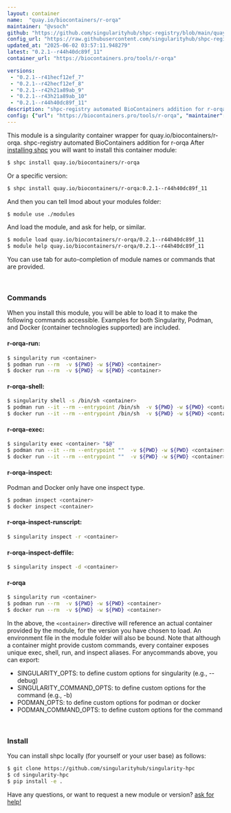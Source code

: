 ```yaml
---
layout: container
name:  "quay.io/biocontainers/r-orqa"
maintainer: "@vsoch"
github: "https://github.com/singularityhub/shpc-registry/blob/main/quay.io/biocontainers/r-orqa/container.yaml"
config_url: "https://raw.githubusercontent.com/singularityhub/shpc-registry/main/quay.io/biocontainers/r-orqa/container.yaml"
updated_at: "2025-06-02 03:57:11.948279"
latest: "0.2.1--r44h40dc89f_11"
container_url: "https://biocontainers.pro/tools/r-orqa"

versions:
 - "0.2.1--r41hecf12ef_7"
 - "0.2.1--r42hecf12ef_8"
 - "0.2.1--r42h21a89ab_9"
 - "0.2.1--r43h21a89ab_10"
 - "0.2.1--r44h40dc89f_11"
description: "shpc-registry automated BioContainers addition for r-orqa"
config: {"url": "https://biocontainers.pro/tools/r-orqa", "maintainer": "@vsoch", "description": "shpc-registry automated BioContainers addition for r-orqa", "latest": {"0.2.1--r44h40dc89f_11": "sha256:a9ee8b22fd963570db0ad0e14eaa94c49a1b434e8b5f1c526610446df76d579e"}, "tags": {"0.2.1--r41hecf12ef_7": "sha256:7a5479ea1c982cdbe57c58dab2235bfa7aa038f32e08a6ff1621aacfc0e57fbc", "0.2.1--r42hecf12ef_8": "sha256:6694ffb52109816c4f604690d8fcbb71163d49dbc7bd619bc9f090d7f2b879dd", "0.2.1--r42h21a89ab_9": "sha256:1130bc6c0649d6b8ab560d6291607acf332f87775e5d29bf8ab16414cc1df2ae", "0.2.1--r43h21a89ab_10": "sha256:c8f90f3cd00f68cc1220c2325029284c4478386bee081e6e4e0c591596ddb12a", "0.2.1--r44h40dc89f_11": "sha256:a9ee8b22fd963570db0ad0e14eaa94c49a1b434e8b5f1c526610446df76d579e"}, "docker": "quay.io/biocontainers/r-orqa"}
---
```


This module is a singularity container wrapper for quay.io/biocontainers/r-orqa.
shpc-registry automated BioContainers addition for r-orqa
After [installing shpc](#install) you will want to install this container module:


```bash
$ shpc install quay.io/biocontainers/r-orqa
```

Or a specific version:

```bash
$ shpc install quay.io/biocontainers/r-orqa:0.2.1--r44h40dc89f_11
```

And then you can tell lmod about your modules folder:

```bash
$ module use ./modules
```

And load the module, and ask for help, or similar.

```bash
$ module load quay.io/biocontainers/r-orqa/0.2.1--r44h40dc89f_11
$ module help quay.io/biocontainers/r-orqa/0.2.1--r44h40dc89f_11
```

You can use tab for auto-completion of module names or commands that are provided.

<br>

### Commands

When you install this module, you will be able to load it to make the following commands accessible.
Examples for both Singularity, Podman, and Docker (container technologies supported) are included.

#### r-orqa-run:

```bash
$ singularity run <container>
$ podman run --rm  -v ${PWD} -w ${PWD} <container>
$ docker run --rm  -v ${PWD} -w ${PWD} <container>
```

#### r-orqa-shell:

```bash
$ singularity shell -s /bin/sh <container>
$ podman run --it --rm --entrypoint /bin/sh  -v ${PWD} -w ${PWD} <container>
$ docker run --it --rm --entrypoint /bin/sh  -v ${PWD} -w ${PWD} <container>
```

#### r-orqa-exec:

```bash
$ singularity exec <container> "$@"
$ podman run --it --rm --entrypoint ""  -v ${PWD} -w ${PWD} <container> "$@"
$ docker run --it --rm --entrypoint ""  -v ${PWD} -w ${PWD} <container> "$@"
```

#### r-orqa-inspect:

Podman and Docker only have one inspect type.

```bash
$ podman inspect <container>
$ docker inspect <container>
```

#### r-orqa-inspect-runscript:

```bash
$ singularity inspect -r <container>
```

#### r-orqa-inspect-deffile:

```bash
$ singularity inspect -d <container>
```



#### r-orqa

```bash
$ singularity run <container>
$ podman run --rm  -v ${PWD} -w ${PWD} <container>
$ docker run --rm  -v ${PWD} -w ${PWD} <container>
```


In the above, the `<container>` directive will reference an actual container provided
by the module, for the version you have chosen to load. An environment file in the
module folder will also be bound. Note that although a container
might provide custom commands, every container exposes unique exec, shell, run, and
inspect aliases. For anycommands above, you can export:

 - SINGULARITY_OPTS: to define custom options for singularity (e.g., --debug)
 - SINGULARITY_COMMAND_OPTS: to define custom options for the command (e.g., -b)
 - PODMAN_OPTS: to define custom options for podman or docker
 - PODMAN_COMMAND_OPTS: to define custom options for the command

<br>

### Install

You can install shpc locally (for yourself or your user base) as follows:

```bash
$ git clone https://github.com/singularityhub/singularity-hpc
$ cd singularity-hpc
$ pip install -e .
```

Have any questions, or want to request a new module or version? [ask for help!](https://github.com/singularityhub/singularity-hpc/issues)